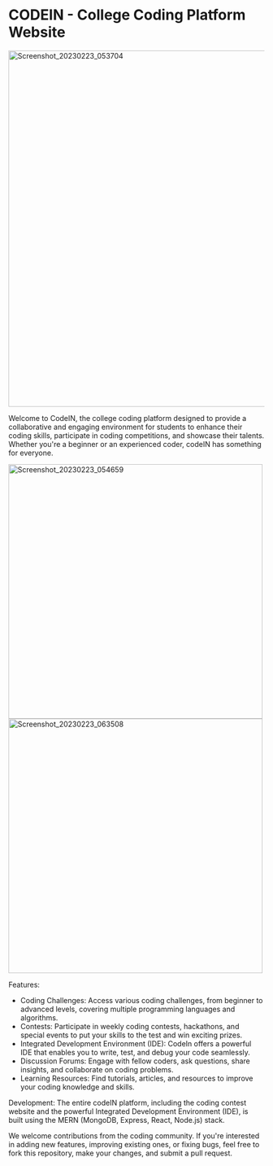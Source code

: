 # CODEIN - College Coding Platform Website
<img width="700" alt="Screenshot_20230223_053704" src="https://github.com/geek-prateek/CodeIN/assets/71647878/3fc3b8df-c67b-453d-b90b-60b8f1ac9786">

Welcome to CodeIN, the college coding platform designed to provide a collaborative and engaging environment for students to enhance their coding skills, participate in coding competitions, and showcase their talents. Whether you're a beginner or an experienced coder, codeIN has something for everyone.

<img width="500" alt="Screenshot_20230223_054659" src="https://github.com/geek-prateek/CodeIN/assets/71647878/f24dac17-eb8f-47db-a689-60b0795ae664">
<img width="500" alt="Screenshot_20230223_063508" src="https://github.com/geek-prateek/CodeIN/assets/71647878/2e90331e-090c-45b7-81ea-fa2895562551">

Features:

- Coding Challenges: Access various coding challenges, from beginner to advanced levels, covering multiple programming languages and algorithms.
- Contests: Participate in weekly coding contests, hackathons, and special events to put your skills to the test and win exciting prizes.
- Integrated Development Environment (IDE): CodeIn offers a powerful IDE that enables you to write, test, and debug your code seamlessly. 
- Discussion Forums: Engage with fellow coders, ask questions, share insights, and collaborate on coding problems.
- Learning Resources: Find tutorials, articles, and resources to improve your coding knowledge and skills.

Development:
The entire codeIN platform, including the coding contest website and the powerful Integrated Development Environment (IDE), is built using the MERN (MongoDB, Express, React, Node.js) stack.

We welcome contributions from the coding community. If you're interested in adding new features, improving existing ones, or fixing bugs, feel free to fork this repository, make your changes, and submit a pull request.
